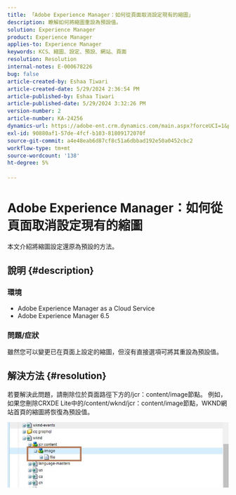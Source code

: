 ```yaml
---
title: 「Adobe Experience Manager：如何從頁面取消設定現有的縮圖」
description: 瞭解如何將縮圖重設為預設值。
solution: Experience Manager
product: Experience Manager
applies-to: Experience Manager
keywords: KCS、縮圖、設定、預設、網站、頁面
resolution: Resolution
internal-notes: E-000678226
bug: false
article-created-by: Eshaa Tiwari
article-created-date: 5/29/2024 2:36:54 PM
article-published-by: Eshaa Tiwari
article-published-date: 5/29/2024 3:32:26 PM
version-number: 2
article-number: KA-24256
dynamics-url: https://adobe-ent.crm.dynamics.com/main.aspx?forceUCI=1&pagetype=entityrecord&etn=knowledgearticle&id=27b8bddf-c81d-ef11-840b-6045bd026dc7
exl-id: 90880af1-57de-4fcf-b103-81809172070f
source-git-commit: a4e48eab6d87cf8c51a6dbbad192e50a0452cbc2
workflow-type: tm+mt
source-wordcount: '138'
ht-degree: 5%

---
```


# Adobe Experience Manager：如何從頁面取消設定現有的縮圖


本文介紹將縮圖設定還原為預設的方法。

## 說明 {#description}


### <b>環境</b>

- Adobe Experience Manager as a Cloud Service
- Adobe Experience Manager 6.5


### 問題/症狀

雖然您可以變更已在頁面上設定的縮圖，但沒有直接選項可將其重設為預設值。


## 解決方法 {#resolution}


若要解決此問題，請刪除位於頁面路徑下方的/jcr：content/image節點。 例如，如果您刪除CRXDE Lite中的/content/wknd/jcr：content/image節點，WKND網站首頁的縮圖將恢復為預設值。

![](assets/7ba6cb6c-0e14-ef11-9f89-6045bd06eea5.png)
